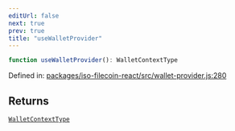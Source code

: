 ```yaml
---
editUrl: false
next: true
prev: true
title: "useWalletProvider"
---
```


```ts
function useWalletProvider(): WalletContextType
```

Defined in: [packages/iso-filecoin-react/src/wallet-provider.js:280](https://github.com/hugomrdias/filecoin/blob/main/packages/iso-filecoin-react/src/wallet-provider.js#L280)

## Returns

[`WalletContextType`](/api/iso-filecoin-react/types/type-aliases/walletcontexttype/)
